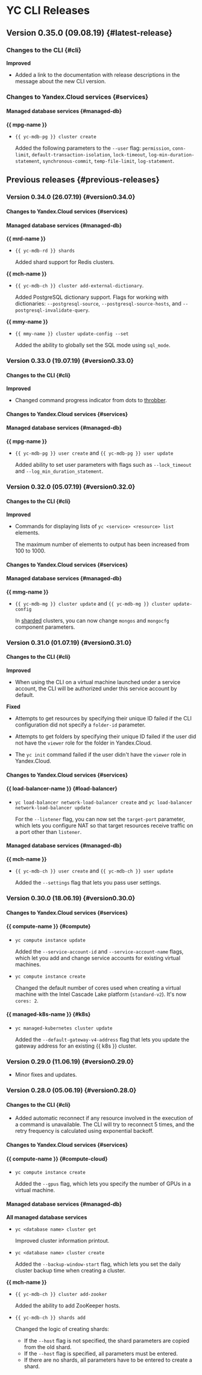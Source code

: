 # YC CLI Releases

## Version 0.35.0 (09.08.19) {#latest-release}

### Changes to the CLI {#cli}

**Improved**

- Added a link to the documentation with release descriptions in the message about the new CLI version.

### Changes to Yandex.Cloud services {#services}

#### Managed database services {#managed-db}

**{{ mpg-name }}**

- `{{ yc-mdb-pg }} cluster create`

    Added the following parameters to the `--user` flag: `permission`, `conn-limit`, `default-transaction-isolation`, `lock-timeout`, `log-min-duration-statement`, `synchronous-commit`, `temp-file-limit`, `log-statement`.

## Previous releases {#previous-releases}

### Version 0.34.0 (26.07.19) {#version0.34.0}

#### Changes to Yandex.Cloud services {#services}

#### Managed database services {#managed-db}

**{{ mrd-name }}**

- `{{ yc-mdb-rd }} shards`

    Added shard support for Redis clusters.

**{{ mch-name }}**

- `{{ yc-mdb-ch }} cluster add-external-dictionary`.

    Added PostgreSQL dictionary support. Flags for working with dictionaries: `--postgresql-source`, `--postgresql-source-hosts`, and `--postgresql-invalidate-query`.

**{{ mmy-name }}**

- `{{ mmy-name }} cluster update-config --set`

    Added the ability to globally set the SQL mode using `sql_mode`.
    
### Version 0.33.0 (19.07.19) {#version0.33.0}

#### Changes to the CLI {#cli}

**Improved**

- Changed command progress indicator from dots to [throbber](https://en.wikipedia.org/wiki/Throbber).

#### Changes to Yandex.Cloud services {#services}

#### Managed database services {#managed-db}

**{{ mpg-name }}**

- `{{ yc-mdb-pg }} user create` and `{{ yc-mdb-pg }} user update`

    Added ability to set user parameters with flags such as `--lock_timeout` and `--log_min_duration_statement`.

### Version 0.32.0 (05.07.19) {#version0.32.0}

#### Changes to the CLI {#cli}

**Improved**

- Commands for displaying lists of `yc <service> <resource> list` elements.

   The maximum number of elements to output has been increased from 100 to 1000.

#### Changes to Yandex.Cloud services {#services}

#### Managed database services {#managed-db}

**{{ mmg-name }}**

- `{{ yc-mdb-mg }} cluster update` and `{{ yc-mdb-mg }} cluster update-config`

    In [sharded](../managed-mongodb/concepts/sharding.md) clusters, you can now change `mongos` and `mongocfg` component parameters.

### Version 0.31.0 (01.07.19) {#version0.31.0}

#### Changes to the CLI {#cli}

**Improved**

- When using the CLI on a virtual machine launched under a service account, the CLI will be authorized under this service account by default.

**Fixed**

- Attempts to get resources by specifying their unique ID failed if the CLI configuration did not specify a `folder-id` parameter.

- Attempts to get folders by specifying their unique ID failed if the user did not have the `viewer` role for the folder in Yandex.Cloud.

- The `yc init` command failed if the user didn't have the `viewer` role in Yandex.Cloud.

#### Changes to Yandex.Cloud services {#services}

#### {{ load-balancer-name }} {#load-balancer}

- `yc load-balancer network-load-balancer create` and `yc load-balancer network-load-balancer update`

    For the `--listener` flag, you can now set the `target-port` parameter, which lets you configure NAT so that target resources receive traffic on a port other than `listener`.

#### Managed database services {#managed-db}

**{{ mch-name }}**

- `{{ yc-mdb-ch }} user create` and `{{ yc-mdb-ch }} user update`

    Added the `--settings` flag that lets you pass user settings.

### Version 0.30.0 (18.06.19) {#version0.30.0}

#### Changes to Yandex.Cloud services {#services}

#### {{ compute-name }} {#compute}

- `yc compute instance update`

    Added the `--service-account-id` and `--service-account-name` flags, which let you add and change service accounts for existing virtual machines.

- `yc compute instance create`

    Changed the default number of cores used when creating a virtual machine with the Intel Cascade Lake platform (`standard-v2`). It's now `cores: 2`.

#### {{ managed-k8s-name }} {#k8s}

- `yc managed-kubernetes cluster update`

    Added the `--default-gateway-v4-address` flag that lets you update the gateway address for an existing {{ k8s }} cluster.

### Version 0.29.0 (11.06.19) {#version0.29.0}

- Minor fixes and updates.

### Version 0.28.0 (05.06.19) {#version0.28.0}

#### Changes to the CLI {#cli}

- Added automatic reconnect if any resource involved in the execution of a command is unavailable. The CLI will try to reconnect 5 times, and the retry frequency is calculated using exponential backoff.

#### Changes to Yandex.Cloud services {#services}

#### {{ compute-name }} {#compute-cloud}

- `yc compute instance create`

    Added the `--gpus` flag, which lets you specify the number of GPUs in a virtual machine.

#### Managed database services {#managed-db}

**All managed database services**

- `yc <database name> cluster get`

    Improved cluster information printout.

- `yc <database name> cluster create`

    Added the `--backup-window-start` flag, which lets you set the daily cluster backup time when creating a cluster.

**{{ mch-name }}**

- `{{ yc-mdb-ch }} cluster add-zooker`

    Added the ability to add ZooKeeper hosts.

- `{{ yc-mdb-ch }} shards add`

    Changed the logic of creating shards:
    - If the `--host` flag is not specified, the shard parameters are copied from the old shard.
    - If the `--host` flag is specified, all parameters must be entered.
    - If there are no shards, all parameters have to be entered to create a shard.

